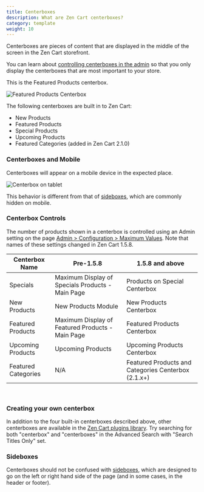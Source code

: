 ```yaml
---
title: Centerboxes  
description: What are Zen Cart centerboxes? 
category: template
weight: 10
---
```


Centerboxes are pieces of content that are displayed in the middle of the screen in the Zen Cart storefront. 

You can learn about [controlling centerboxes in the admin](/user/admin/centerboxes/) so that you only display the centerboxes that are most important to your store. 

This is the Featured Products centerbox. 

![Featured Products Centerbox](/images/featured_products_centerbox.png)

The following centerboxes are built in to Zen Cart: 

- New Products
- Featured Products
- Special Products
- Upcoming Products
- Featured Categories (added in Zen Cart 2.1.0)

### Centerboxes and Mobile

Centerboxes will appear on a mobile device in the expected place.  

<img alt="Centerbox on tablet" src="/images/centerboxes_mobile.png" />

This behavior is different from that of [sideboxes](/user/template/sideboxes/), which are commonly hidden on mobile. 

### Centerbox Controls

The number of products shown in a centerbox is controlled using an Admin setting on the page [Admin > Configuration > Maximum Values](/user/admin_pages/configuration/configuration_maximumvalues/).  Note that names of these settings changed in Zen Cart 1.5.8.

Centerbox Name | Pre-1.5.8 | 1.5.8 and above | 
---------------|-----------|-----------------|
Specials  | Maximum Display of Specials Products - Main Page | Products on Special Centerbox 
New Products | New Products Module | New Products Centerbox
Featured Products | Maximum Display of Featured Products - Main Page | Featured Products Centerbox 
Upcoming Products | Upcoming Products | Upcoming Products Centerbox 
Featured Categories | N/A | Featured Products and Categories Centerbox (2.1.x+)

<br>

###  Creating your own centerbox 

In addition to the four built-in centerboxes described above, other centerboxes are available in the [Zen Cart plugins library](https://www.zen-cart.com/downloads.php).  Try searching for both "centerbox" and "centerboxes" in the Advanced Search with "Search Titles Only" set. 
### Sideboxes
Centerboxes should not be confused with [sideboxes](/user/template/sideboxes/), which are designed to go on the left or right hand side of the page (and in some cases, in the header or footer). 


